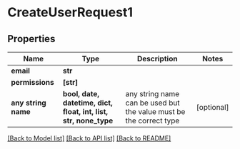 # CreateUserRequest1


## Properties
Name | Type | Description | Notes
------------ | ------------- | ------------- | -------------
**email** | **str** |  | 
**permissions** | **[str]** |  | 
**any string name** | **bool, date, datetime, dict, float, int, list, str, none_type** | any string name can be used but the value must be the correct type | [optional]

[[Back to Model list]](../README.md#documentation-for-models) [[Back to API list]](../README.md#documentation-for-api-endpoints) [[Back to README]](../README.md)


